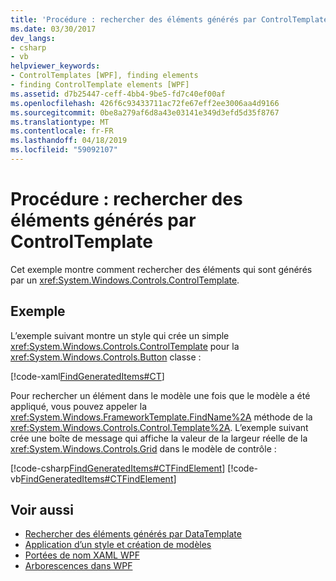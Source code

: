 ```yaml
---
title: 'Procédure : rechercher des éléments générés par ControlTemplate'
ms.date: 03/30/2017
dev_langs:
- csharp
- vb
helpviewer_keywords:
- ControlTemplates [WPF], finding elements
- finding ControlTemplate elements [WPF]
ms.assetid: d7b25447-ceff-4bb4-9be5-fd7c40ef00af
ms.openlocfilehash: 426f6c93433711ac72fe67eff2ee3006aa4d9166
ms.sourcegitcommit: 0be8a279af6d8a43e03141e349d3efd5d35f8767
ms.translationtype: MT
ms.contentlocale: fr-FR
ms.lasthandoff: 04/18/2019
ms.locfileid: "59092107"
---
```

# <a name="how-to-find-controltemplate-generated-elements"></a>Procédure : rechercher des éléments générés par ControlTemplate
Cet exemple montre comment rechercher des éléments qui sont générés par un <xref:System.Windows.Controls.ControlTemplate>.  
  
## <a name="example"></a>Exemple  
 L’exemple suivant montre un style qui crée un simple <xref:System.Windows.Controls.ControlTemplate> pour la <xref:System.Windows.Controls.Button> classe :  
  
 [!code-xaml[FindGeneratedItems#CT](~/samples/snippets/csharp/VS_Snippets_Wpf/FindGeneratedItems/CSharp/Window1.xaml#ct)]  
  
 Pour rechercher un élément dans le modèle une fois que le modèle a été appliqué, vous pouvez appeler la <xref:System.Windows.FrameworkTemplate.FindName%2A> méthode de la <xref:System.Windows.Controls.Control.Template%2A>. L’exemple suivant crée une boîte de message qui affiche la valeur de la largeur réelle de la <xref:System.Windows.Controls.Grid> dans le modèle de contrôle :  
  
 [!code-csharp[FindGeneratedItems#CTFindElement](~/samples/snippets/csharp/VS_Snippets_Wpf/FindGeneratedItems/CSharp/Window1.xaml.cs#ctfindelement)]
 [!code-vb[FindGeneratedItems#CTFindElement](~/samples/snippets/visualbasic/VS_Snippets_Wpf/FindGeneratedItems/VisualBasic/Window1.xaml.vb#ctfindelement)]  
  
## <a name="see-also"></a>Voir aussi

- [Rechercher des éléments générés par DataTemplate](../data/how-to-find-datatemplate-generated-elements.md)
- [Application d’un style et création de modèles](styling-and-templating.md)
- [Portées de nom XAML WPF](../advanced/wpf-xaml-namescopes.md)
- [Arborescences dans WPF](../advanced/trees-in-wpf.md)
